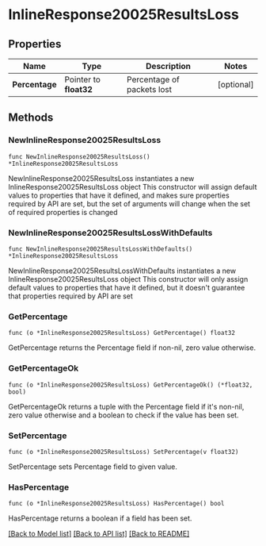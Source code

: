 # InlineResponse20025ResultsLoss

## Properties

Name | Type | Description | Notes
------------ | ------------- | ------------- | -------------
**Percentage** | Pointer to **float32** | Percentage of packets lost | [optional] 

## Methods

### NewInlineResponse20025ResultsLoss

`func NewInlineResponse20025ResultsLoss() *InlineResponse20025ResultsLoss`

NewInlineResponse20025ResultsLoss instantiates a new InlineResponse20025ResultsLoss object
This constructor will assign default values to properties that have it defined,
and makes sure properties required by API are set, but the set of arguments
will change when the set of required properties is changed

### NewInlineResponse20025ResultsLossWithDefaults

`func NewInlineResponse20025ResultsLossWithDefaults() *InlineResponse20025ResultsLoss`

NewInlineResponse20025ResultsLossWithDefaults instantiates a new InlineResponse20025ResultsLoss object
This constructor will only assign default values to properties that have it defined,
but it doesn't guarantee that properties required by API are set

### GetPercentage

`func (o *InlineResponse20025ResultsLoss) GetPercentage() float32`

GetPercentage returns the Percentage field if non-nil, zero value otherwise.

### GetPercentageOk

`func (o *InlineResponse20025ResultsLoss) GetPercentageOk() (*float32, bool)`

GetPercentageOk returns a tuple with the Percentage field if it's non-nil, zero value otherwise
and a boolean to check if the value has been set.

### SetPercentage

`func (o *InlineResponse20025ResultsLoss) SetPercentage(v float32)`

SetPercentage sets Percentage field to given value.

### HasPercentage

`func (o *InlineResponse20025ResultsLoss) HasPercentage() bool`

HasPercentage returns a boolean if a field has been set.


[[Back to Model list]](../README.md#documentation-for-models) [[Back to API list]](../README.md#documentation-for-api-endpoints) [[Back to README]](../README.md)


